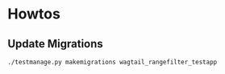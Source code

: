 # Howtos

## Update Migrations

```shell
./testmanage.py makemigrations wagtail_rangefilter_testapp
```
